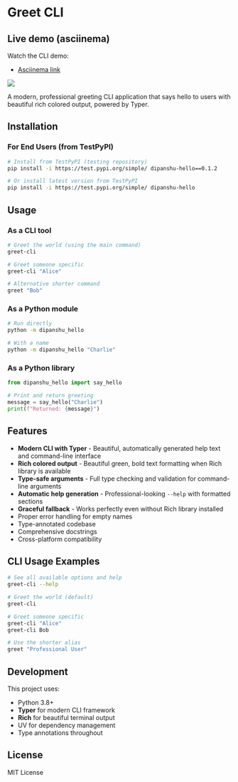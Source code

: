 # Greet CLI
## Live demo (asciinema)
Watch the CLI demo:
- [Asciinema link](https://asciinema.org/a/4UZgeJ50Y0eAad7d5q4Pb0pgW)

<a href="https://asciinema.org/a/4UZgeJ50Y0eAad7d5q4Pb0pgW" target="_blank"><img src="https://asciinema.org/a/4UZgeJ50Y0eAad7d5q4Pb0pgW.svg" /></a>

A modern, professional greeting CLI application that says hello to users with beautiful rich colored output, powered by Typer.

## Installation

### For End Users (from TestPyPI)
```bash
# Install from TestPyPI (testing repository)
pip install -i https://test.pypi.org/simple/ dipanshu-hello==0.1.2

# Or install latest version from TestPyPI
pip install -i https://test.pypi.org/simple/ dipanshu-hello
```

## Usage

### As a CLI tool

```bash
# Greet the world (using the main command)
greet-cli

# Greet someone specific
greet-cli "Alice"

# Alternative shorter command
greet "Bob"
```

### As a Python module

```bash
# Run directly
python -m dipanshu_hello

# With a name
python -m dipanshu_hello "Charlie"
```

### As a Python library

```python
from dipanshu_hello import say_hello

# Print and return greeting
message = say_hello("Charlie")
print(f"Returned: {message}")
```

## Features

- **Modern CLI with Typer** - Beautiful, automatically generated help text and command-line interface
- **Rich colored output** - Beautiful green, bold text formatting when Rich library is available
- **Type-safe arguments** - Full type checking and validation for command-line arguments
- **Automatic help generation** - Professional-looking `--help` with formatted sections
- **Graceful fallback** - Works perfectly even without Rich library installed
- Proper error handling for empty names
- Type-annotated codebase
- Comprehensive docstrings
- Cross-platform compatibility

## CLI Usage Examples

```bash
# See all available options and help
greet-cli --help

# Greet the world (default)
greet-cli

# Greet someone specific
greet-cli "Alice"
greet-cli Bob

# Use the shorter alias
greet "Professional User"
```

## Development

This project uses:
- Python 3.8+
- **Typer** for modern CLI framework
- **Rich** for beautiful terminal output
- UV for dependency management
- Type annotations throughout

## License

MIT License
